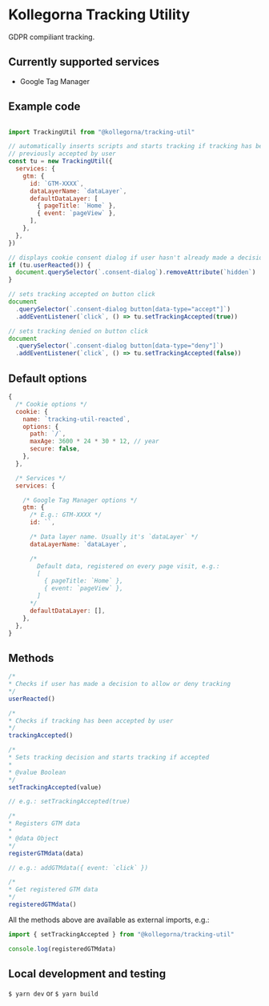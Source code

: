 # Kollegorna Tracking Utility

GDPR compiliant tracking.

## Currently supported services

- Google Tag Manager

## Example code

```js

import TrackingUtil from "@kollegorna/tracking-util"

// automatically inserts scripts and starts tracking if tracking has been
// previously accepted by user
const tu = new TrackingUtil({
  services: {
    gtm: {
      id: `GTM-XXXX`,
      dataLayerName: `dataLayer`,
      defaultDataLayer: [
        { pageTitle: `Home` },
        { event: `pageView` },
      ],
    },
  },
})

// displays cookie consent dialog if user hasn't already made a decision
if (tu.userReacted()) {
  document.querySelector(`.consent-dialog`).removeAttribute(`hidden`)
}

// sets tracking accepted on button click
document
  .querySelector(`.consent-dialog button[data-type="accept"]`)
  .addEventListener(`click`, () => tu.setTrackingAccepted(true))

// sets tracking denied on button click
document
  .querySelector(`.consent-dialog button[data-type="deny"]`)
  .addEventListener(`click`, () => tu.setTrackingAccepted(false))
```

## Default options

```js
{
  /* Cookie options */
  cookie: {
    name: `tracking-util-reacted`,
    options: {
      path: `/`,
      maxAge: 3600 * 24 * 30 * 12, // year
      secure: false,
    },
  },

  /* Services */
  services: {

    /* Google Tag Manager options */
    gtm: {
      /* E.g.: GTM-XXXX */
      id: ``,

      /* Data layer name. Usually it's `dataLayer` */
      dataLayerName: `dataLayer`,

      /*
        Default data, registered on every page visit, e.g.:
        [
          { pageTitle: `Home` },
          { event: `pageView` },
        ]
      */
      defaultDataLayer: [],
    },
  },
}
```

## Methods

```js
/*
* Checks if user has made a decision to allow or deny tracking
*/
userReacted()
```

```js
/*
* Checks if tracking has been accepted by user
*/
trackingAccepted()
```

```js
/*
* Sets tracking decision and starts tracking if accepted
*
* @value Boolean
*/
setTrackingAccepted(value)

// e.g.: setTrackingAccepted(true)
```

```js
/*
* Registers GTM data
*
* @data Object
*/
registerGTMdata(data)

// e.g.: addGTMdata({ event: `click` })
```

```js
/*
* Get registered GTM data
*/
registeredGTMdata()
```

All the methods above are available as external imports, e.g.:

```js
import { setTrackingAccepted } from "@kollegorna/tracking-util"

console.log(registeredGTMdata)
```

## Local development and testing

`$ yarn dev` or `$ yarn build`

